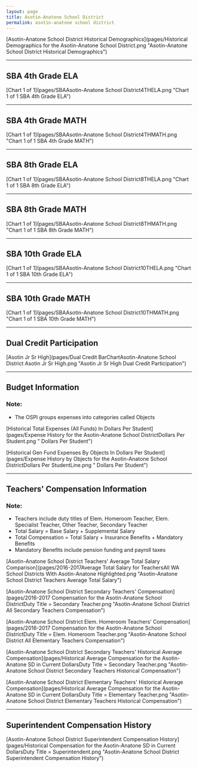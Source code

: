 ```yaml
---
layout: page
title: Asotin-Anatone School District
permalink: asotin-anatone school district
---
```



[Asotin-Anatone School District Historical Demographics](pages/Historical Demographics for the Asotin-Anatone School District.png "Asotin-Anatone School District Historical Demographics")

___

## SBA 4th Grade ELA

[Chart 1 of 1](pages/SBAAsotin-Anatone School District4THELA.png "Chart 1 of 1 SBA 4th Grade ELA")


___

## SBA 4th Grade MATH

[Chart 1 of 1](pages/SBAAsotin-Anatone School District4THMATH.png "Chart 1 of 1 SBA 4th Grade MATH")


___

## SBA 8th Grade ELA

[Chart 1 of 1](pages/SBAAsotin-Anatone School District8THELA.png "Chart 1 of 1 SBA 8th Grade ELA")


___

## SBA 8th Grade MATH

[Chart 1 of 1](pages/SBAAsotin-Anatone School District8THMATH.png "Chart 1 of 1 SBA 8th Grade MATH")


___

## SBA 10th Grade ELA

[Chart 1 of 1](pages/SBAAsotin-Anatone School District10THELA.png "Chart 1 of 1 SBA 10th Grade ELA")


___

## SBA 10th Grade MATH

[Chart 1 of 1](pages/SBAAsotin-Anatone School District10THMATH.png "Chart 1 of 1 SBA 10th Grade MATH")


___

## Dual Credit Participation

[Asotin Jr Sr High](pages/Dual Credit BarChartAsotin-Anatone School District Asotin Jr Sr High.png "Asotin Jr Sr High Dual Credit Participation")


___

## Budget Information
### Note:
- The OSPI groups expenses into categories called Objects

[Historical Total Expenses (All Funds) In Dollars Per Student](pages/Expense History for the Asotin-Anatone School DistrictDollars Per Student.png " Dollars Per Student")

[Historical Gen Fund Expenses By Objects In Dollars Per Student](pages/Expense History by Objects for the Asotin-Anatone School DistrictDollars Per StudentLine.png " Dollars Per Student")


___

## Teachers' Compensation Information
### Note:
- Teachers include duty titles of Elem. Homeroom Teacher, Elem. Specialist Teacher, Other Teacher, Secondary Teacher
- Total Salary = Base Salary + Supplemental Salary
- Total Compensation = Total Salary + Insurance Benefits + Mandatory Benefits
- Mandatory Benefits include pension funding and payroll taxes

[Asotin-Anatone School District Teachers' Average Total Salary Comparison](pages/2016-2017Average Total Salary for TeachersAll WA School Districts With Asotin-Anatone Highlighted.png "Asotin-Anatone School District Teachers Average Total Salary")

[Asotin-Anatone School District Secondary Teachers' Compensation](pages/2016-2017 Compensation for the Asotin-Anatone School DistrictDuty Title = Secondary Teacher.png "Asotin-Anatone School District All Secondary Teachers Compensation")

[Asotin-Anatone School District Elem. Homeroom Teachers' Compensation](pages/2016-2017 Compensation for the Asotin-Anatone School DistrictDuty Title = Elem. Homeroom Teacher.png "Asotin-Anatone School District All Elementary Teachers Compensation")

[Asotin-Anatone School District Secondary Teachers' Historical Average Compensation](pages/Historical Average Compensation for the Asotin-Anatone SD in Current DollarsDuty Title = Secondary Teacher.png "Asotin-Anatone School District Secondary Teachers Historical Compensation")

[Asotin-Anatone School District Elementary Teachers' Historical Average Compensation](pages/Historical Average Compensation for the Asotin-Anatone SD in Current DollarsDuty Title = Elementary Teacher.png "Asotin-Anatone School District Elementary Teachers Historical Compensation")


___

## Superintendent Compensation History

[Asotin-Anatone School District Superintendent Compensation History](pages/Historical Compensation for the Asotin-Anatone SD in Current DollarsDuty Title = Superintendent.png "Asotin-Anatone School District Superintendent Compensation History")

